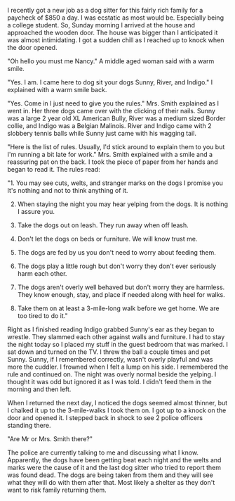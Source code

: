 I recently got a new job as a dog sitter for this fairly rich family for a paycheck of $850 a day. I was ecstatic as most would be. Especially being a college student. So, Sunday morning I arrived at the house and approached the wooden door. The house was bigger than I anticipated it was almost intimidating. I got a sudden chill as I reached up to knock when the door opened.

"Oh hello you must me Nancy." A middle aged woman said with a warm smile.

"Yes. I am. I came here to dog sit your dogs Sunny, River, and Indigo." I explained with a warm smile back.

"Yes. Come in I just need to give you the rules." Mrs. Smith explained as I went in. Her three dogs came over with the clicking of their nails. Sunny was a large 2 year old XL American Bully, River was a medium sized Border collie, and Indigo was a Belgian Malinois. River and Indigo came with 2 slobbery tennis balls while Sunny just came with his wagging tail. 

"Here is the list of rules. Usually, I'd stick around to explain them to you but I'm running a bit late for work." Mrs. Smith explained with a smile and a reassuring pat on the back. I took the piece of paper from her hands and began to read it. The rules read:

"1. You may see cuts, welts, and stranger marks on the dogs I promise you It's nothing and not to think anything of it. 

2. When staying the night you may hear yelping from the dogs. It is nothing I assure you.

3. Take the dogs out on leash. They run away when off leash.

4. Don't let the dogs on beds or furniture. We will know trust me.

5. The dogs are fed by us you don't need to worry about feeding them. 

6. The dogs play a little rough but don't worry they don't ever seriously harm each other. 

7. The dogs aren't overly well behaved but don't worry they are harmless. They know enough, stay, and place if needed along with heel for walks.

8. Take them on at least a 3-mile-long walk before we get home. We are too tired to do it."

Right as I finished reading Indigo grabbed Sunny's ear as they began to wrestle. They slammed each other against walls and furniture. I had to stay the night today so I placed my stuff in the guest bedroom that was marked. I sat down and turned on the TV. I threw the ball a couple times and pet Sunny. Sunny, if I remembered correctly, wasn't overly playful and was more the cuddler. I frowned when I felt a lump on his side. I remembered the rule and continued on. The night was overly normal beside the yelping. I thought it was odd but ignored it as I was told. I didn't feed them in the morning and then left. 

When I returned the next day, I noticed the dogs seemed almost thinner, but I chalked it up to the 3-mile-walks I took them on. I got up to a knock on the door and opened it. I stepped back in shock to see 2 police officers standing there.

"Are Mr or Mrs. Smith there?"

The police are currently talking to me and discussing what I know. Apparently, the dogs have been getting beat each night and the welts and marks were the cause of it and the last dog sitter who tried to report them was found dead. The dogs are being taken from them and they will see what they will do with them after that. Most likely a shelter as they don't want to risk family returning them.